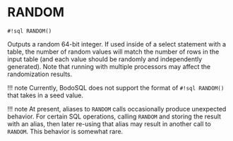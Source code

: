 # RANDOM


`#!sql RANDOM()`

Outputs a random 64-bit integer. If used inside of a select statement with
a table, the number of random values will match the number of rows in the
input table (and each value should be randomly and independently generated).
Note that running with multiple processors may affect the randomization
results.

!!! note
    Currently, BodoSQL does not support the format of `#!sql RANDOM()` that
    takes in a seed value.

!!! note
    At present, aliases to `RANDOM` calls occasionally produce unexpected
    behavior. For certain SQL operations, calling `RANDOM` and storing the
    result with an alias, then later re-using that alias may result in
    another call to `RANDOM`. This behavior is somewhat rare.


